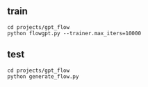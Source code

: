 ## train
```
cd projects/gpt_flow
python flowgpt.py --trainer.max_iters=10000
```

## test
```
cd projects/gpt_flow
python generate_flow.py
```
